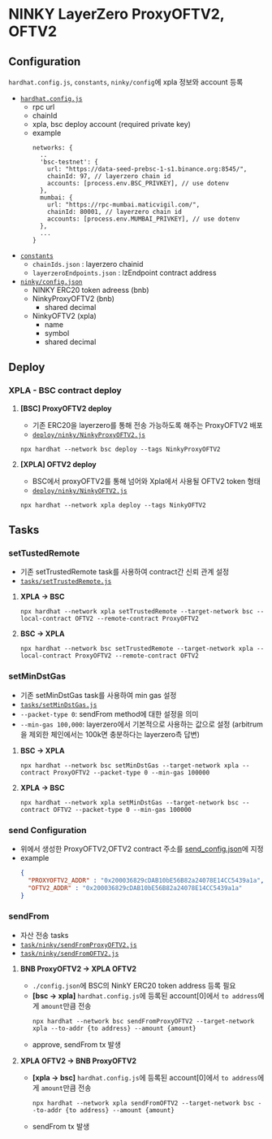 # NINKY LayerZero ProxyOFTV2, OFTV2
## Configuration
`hardhat.config.js`, `constants`, `ninky/config`에 xpla 정보와 account 등록
- [`hardhat.config.js`](/hardhat.config.js)
  - rpc url
  - chainId
  - xpla, bsc deploy account (required private key)
  - example
    ```
    networks: {
      ..
      'bsc-testnet': {
        url: "https://data-seed-prebsc-1-s1.binance.org:8545/",
        chainId: 97, // layerzero chain id
        accounts: [process.env.BSC_PRIVKEY], // use dotenv
      },
      mumbai: {
        url: "https://rpc-mumbai.maticvigil.com/",
        chainId: 80001, // layerzero chain id
        accounts: [process.env.MUMBAI_PRIVKEY], // use dotenv
      },
      ...
    }
    ```
- [`constants`](/constants)
  - `chainIds.json` : layerzero chainid
  - `layerzeroEndpoints.json` : lzEndpoint contract address
- [`ninky/config.json`](/ninky/config.json)
  - NINKY ERC20 token adreess (bnb)
  - NinkyProxyOFTV2 (bnb)
    - shared decimal
  - NinkyOFTV2 (xpla)
    - name
    - symbol
    - shared decimal
## Deploy
### XPLA - BSC contract deploy
1. **[BSC] ProxyOFTV2 deploy**
     - 기존 ERC20을 layerzero를 통해 전송 가능하도록 해주는 ProxyOFTV2 배포
     - [`deploy/ninky/NinkyProxyOFTV2.js`](/deploy/ninky/NinkyProxyOFTV2.js)
    ``` shell
    npx hardhat --network bsc deploy --tags NinkyProxyOFTV2
    ```

2. **[XPLA] OFTV2 deploy**
     - BSC에서 proxyOFTV2를 통해 넘어와 Xpla에서 사용될 OFTV2 token 형태
     - [`deploy/ninky/NinkyOFTV2.js`](/deploy/ninky/NinkyOFTV2.js)
    ``` shell
    npx hardhat --network xpla deploy --tags NinkyOFTV2
    ```
   
## Tasks
### setTustedRemote
- 기존 setTrustedRemote task를 사용하여 contract간 신뢰 관계 설정
- [`tasks/setTrustedRemote.js`](/tasks/setTrustedRemote.js)
1. **XPLA -> BSC**
    ``` shell
    npx hardhat --network xpla setTrustedRemote --target-network bsc --local-contract OFTV2 --remote-contract ProxyOFTV2
    ```
2. **BSC -> XPLA**
    ``` shell
    npx hardhat --network bsc setTrustedRemote --target-network xpla --local-contract ProxyOFTV2 --remote-contract OFTV2
    ```

### setMinDstGas
 - 기존 setMinDstGas task를 사용하여 min gas 설정
 - [`tasks/setMinDstGas.js`](/tasks/setMinDstGas.js)
 - `--packet-type 0`: sendFrom method에 대한 설정을 의미
 - `--min-gas 100,000`: layerzero에서 기본적으로 사용하는 값으로 설정 (arbitrum을 제외한 체인에서는 100k면 충분하다는 layerzero측 답변)
  
1. **BSC -> XPLA**
    ```shell
    npx hardhat --network bsc setMinDstGas --target-network xpla --contract ProxyOFTV2 --packet-type 0 --min-gas 100000
    ```

2. **XPLA -> BSC**
    ```shell
    npx hardhat --network xpla setMinDstGas --target-network bsc --contract OFTV2 --packet-type 0 --min-gas 100000
    ```

### send Configuration
- 위에서 생성한 ProxyOFTV2,OFTV2 contract 주소를 [send_config.json](/ninky/send_config.json)에 지정
- example
  ``` json
  {
    "PROXYOFTV2_ADDR" : "0x200036829cDAB10bE56B82a24078E14CC5439a1a",
    "OFTV2_ADDR" : "0x200036829cDAB10bE56B82a24078E14CC5439a1a"
  }
  ```

### sendFrom
- 자산 전송 tasks
- [`task/ninky/sendFromProxyOFTV2.js`](/task/ninky/sendFromProxyOFTV2.js)
- [`task/ninky/sendFromOFTV2.js`](/task/ninky/sendFromOFTV2.js)
1. **BNB ProxyOFTV2 -> XPLA OFTV2**
   - `./config.json`에 BSC의 NinkY ERC20 token address 등록 필요
   - **[bsc -> xpla]** `hardhat.config.js`에 등록된 account[0]에서 `to address`에게 `amount`만큼 전송
        ``` shell
        npx hardhat --network bsc sendFromProxyOFTV2 --target-network xpla --to-addr {to address} --amount {amount}
        ```
   - approve, sendFrom tx 발생

2. **XPLA OFTV2 -> BNB ProxyOFTV2**
   - **[xpla -> bsc]** `hardhat.config.js`에 등록된 account[0]에서 `to address`에게 `amount`만큼 전송
        ``` shell
        npx hardhat --network xpla sendFromOFTV2 --target-network bsc --to-addr {to address} --amount {amount}
        ```
   - sendFrom tx 발생